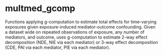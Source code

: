 # multmed_gcomp
Functions applying g-computation to estimate total effects for time-varying exposures given exposure-induced mediator-outcome confounding. Given a dataset wide on repeated observations of exposure, any number of mediators, and outcome, uses g-computation to estimate 2-way effect decomposition (NDE, NIE via each mediator) or 3-way effect decomposition (CDE, PAI via each mediator, PIE via each mediator).
